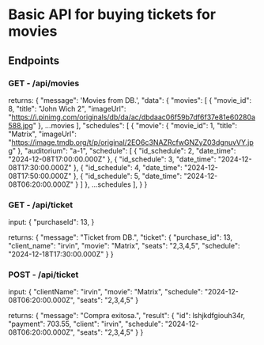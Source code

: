 # Basic API for buying tickets for movies

## Endpoints

### GET - /api/movies

returns:
{
  "message": 'Movies from DB.',
  "data": {
    "movies": [
      {
        "movie_id": 8,
        "title": "John Wich 2",
        "imageUrl": "https://i.pinimg.com/originals/db/da/ac/dbdaac06f59b7df6f37e81e60280a588.jpg"
      },
      ...movies
    ],
    "schedules": [
      {
        "movie": {
        "movie_id": 1,
        "title": "Matrix",
        "imageUrl": "https://image.tmdb.org/t/p/original/2EO6c3NAZRcfwGNZyZ03dgnuvVY.jpg"
      },
      "auditorium": "a-1",
      "schedule": [
        {
          "id_schedule": 2,
          "date_time": "2024-12-08T17:00:00.000Z"
        },
        {
          "id_schedule": 3,
          "date_time": "2024-12-08T17:30:00.000Z"
        },
        {
          "id_schedule": 4,
          "date_time": "2024-12-08T17:50:00.000Z"
        },
        {
          "id_schedule": 5,
          "date_time": "2024-12-08T06:20:00.000Z"
        }
      ]
    },
    ...schedules
    ],
  }
}

### GET - /api/ticket

input:
{
  "purchaseId": 13,
}

returns:
{
    "message": "Ticket from DB.",
    "ticket": {
        "purchase_id": 13,
        "client_name": "irvin",
        "movie": "Matrix",
        "seats": "2,3,4,5",
        "schedule": "2024-12-18T17:30:00.000Z"
    }
}

### POST - /api/ticket

input:
{
  "clientName": "irvin",
  "movie": "Matrix",
  "schedule": "2024-12-08T06:20:00.000Z",
  "seats": "2,3,4,5"
}

returns:
{
  "message": "Compra exitosa.",
  "result": {
    "id": lshjkdfgiouh34r,
    "payment": 703.55,
    "client": "irvin",
    "schedule": "2024-12-08T06:20:00.000Z",
    "seats": "2,3,4,5"
  }
}